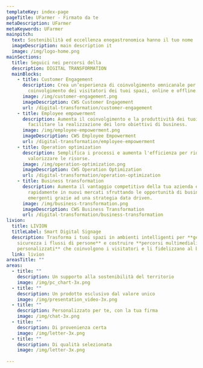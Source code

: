 ```yaml
---
templateKey: index-page
pageTitle: UFarmer - Firmato da te
metaDescription: UFarmer
metaKeywords: UFarmer
mainpitch:
  text: Sostenibilità ed eccellenza enogastronomica hanno il tuo nome
  imageDescription: main description it
  image: /img/logo-home.png
mainSections:
  title: Seguici nei percorsi della
  description: DIGITAL TRANSFORMATION
  mainBlocks:
    - title: Customer Engagement
      description: Crea un’esperienza di coinvolgimento omnicanale per aumentare il
        coinvolgimento dei visitatori dei tuoi spazi, online e offline.
      image: /img/customer-engagement.png
      imageDescription: CWS Customer Engagement
      url: /digital-transformation/customer-engagement
    - title: Employee empowerment
      description: Aumenta il coinvolgimento e la produttività dei tuoi dipendenti per
        facilitare la realizzazione dei loro obiettivi di business.
      image: /img/employee-empowerment.png
      imageDescription: CWS Employee Empowerment
      url: /digital-transformation/employee-empowerment
    - title: Operation optimization
      description: Semplifica i processi e aumenta l'efficienza per ridurre i costi e
        valorizzare le risorse.​
      image: /img/operation-optimization.png
      imageDescription: CWS Operation Optimization
      url: /digital-transformation/operation-optimization
    - title: Business transformation
      description: Aumenta il vantaggio competitivo della tua azienda ed entra
        rapidamente in nuovi mercati sfruttando le opportunità di business
        emergenti grazie ad una strategia data driven.
      image: /img/business-transformation.png
      imageDescription: CWS Business Transformation
      url: /digital-transformation/business-transformation
livion:
  title: LIVION
  titleLabel: Smart Digital Signage
  description: Trasforma i tuoi spazi in ambienti intelligenti per **gestire in
    sicurezza i flussi di persone** e costruire **percorsi multimediali
    personalizzati** che coinvolgono i visitatori e li fidelizzano al brand.
  link: livion
areasTitle: ""
areas:
  - title: ""
    description: Un supporto alla sostenibilità del territorio
    image: /img/pc_chart-3x.png
  - title: ""
    description: Un prodotto esclusivo dal valore unico
    image: /img/presentation_video-3x.png
  - title: ""
    description: Personalizzato per te, con la tua firma
    image: /img/chat-3x.png
  - title: ""
    description: Di provenienza certa
    image: /img/letter-3x.png
  - title: ""
    description: Di qualità selezionata
    image: /img/letter-3x.png 
  
---
```

